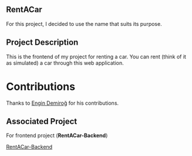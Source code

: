 ## RentACar 
For this project, I decided to use the name that suits its purpose.

## Project Description
This is the frontend of my project for renting a car. You can rent (think of it as simulated) a car through this web application.

# Contributions

Thanks to [Engin Demiroğ](http://https://github.com/engindemirog) for his 
contributions.

## Associated Project

For frontend project (**RentACar-Backend**)

[RentACar-Backend](https://github.com/Fateehs/RentACar-Backend)
